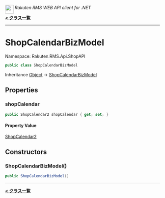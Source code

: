 <img align="left" style="height: 2em;" src="https://webservice.rakuten.co.jp/favicon.ico"><em>Rakuten RMS WEB API client for .NET</em>

[**< クラス一覧**](./)
- - -

# ShopCalendarBizModel

Namespace: Rakuten.RMS.Api.ShopAPI

```csharp
public class ShopCalendarBizModel
```

Inheritance [Object](https://docs.microsoft.com/en-us/dotnet/api/system.object) → [ShopCalendarBizModel](./rakuten.rms.api.shopapi.shopcalendarbizmodel)

## Properties

### <a id="properties-shopcalendar"/>**shopCalendar**

```csharp
public ShopCalendar2 shopCalendar { get; set; }
```

#### Property Value

[ShopCalendar2](./rakuten.rms.api.shopapi.shopcalendar2)<br>

## Constructors

### <a id="constructors-.ctor"/>**ShopCalendarBizModel()**

```csharp
public ShopCalendarBizModel()
```


- - -
[**< クラス一覧**](./)
